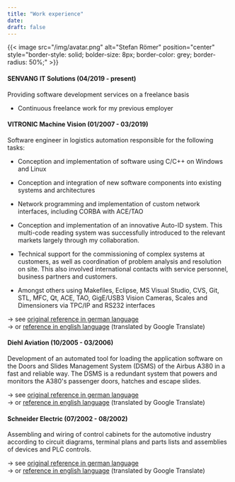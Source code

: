 ```yaml
---
title: "Work experience"
date:
draft: false
---
```


{{< image src="/img/avatar.png" alt="Stefan Römer" position="center" style="border-style: solid; bolder-size: 8px; border-color: grey; border-radius: 50%;" >}}

#### SENVANG IT Solutions (04/2019 - present)

Providing software development services on a freelance basis

+ Continuous freelance work for my previous employer

#### VITRONIC Machine Vision (01/2007 - 03/2019)

Software engineer in logistics automation responsible for the following tasks:

+ Conception and implementation of software using C/C++ on Windows and Linux

+ Conception and integration of new software components into existing systems and architectures

+ Network programming and implementation of custom network interfaces, including CORBA with ACE/TAO

+ Conception and implementation of an innovative Auto-ID system. This multi-code reading system
was successfully introduced to the relevant markets largely through my collaboration.

+ Technical support for the commissioning of complex systems at customers, as well as coordination of
problem analysis and resolution on site. This also involved international contacts with service
personnel, business partners and customers.

+ Amongst others using Makefiles, Eclipse, MS Visual Studio, CVS, Git, STL, MFC, Qt, ACE, TAO,
GigE/USB3 Vision Cameras, Scales and Dimensioners via TPC/IP and RS232 interfaces

-> see [original reference in german language](/img/reference_vitronic.pdf)  
-> or  [reference in english language](/img/reference_vitronic_en.pdf) (translated by Google Translate)

#### Diehl Aviation (10/2005 - 03/2006)

Development of an automated tool for loading the application software on the Doors and Slides Management
System (DSMS) of the Airbus A380 in a fast and reliable way. The DSMS is a redundant system that powers
and monitors the A380's passenger doors, hatches and escape slides.

-> see [original reference in german language](/img/reference_diehl.pdf)  
-> or  [reference in english language](/img/reference_diehl_en.pdf) (translated by Google Translate)

#### Schneider Electric (07/2002 - 08/2002)

Assembling and wiring of control cabinets for the automotive industry according to circuit diagrams,
terminal plans and parts lists and assemblies of devices and PLC controls.

-> see [original reference in german language](/img/reference_schneider-electric.pdf)  
-> or  [reference in english language](/img/reference_schneider-electric_en.pdf) (translated by Google Translate)
